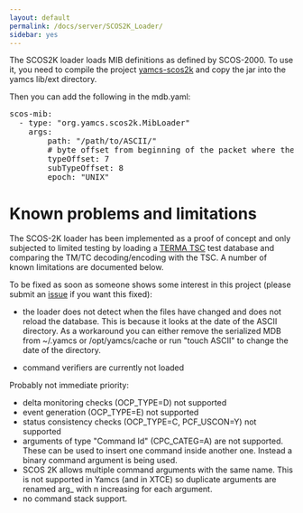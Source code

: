 ```yaml
---
layout: default
permalink: /docs/server/SCOS2K_Loader/
sidebar: yes
---
```


The SCOS2K loader loads MIB definitions as defined by SCOS-2000. To use it, you need to compile the project [yamcs-scos2k](https://github.com/yamcs/yamcs-scos2k) and copy the jar into the yamcs lib/ext directory.

Then you can add the following in the mdb.yaml:
<pre>
scos-mib:
  - type: "org.yamcs.scos2k.MibLoader"
    args: 
        path: "/path/to/ASCII/"
        # byte offset from beginning of the packet where the type and subType are read from     
        typeOffset: 7
        subTypeOffset: 8
        epoch: "UNIX"
</pre>


# Known problems and limitations
The SCOS-2K loader has been implemented as a proof of concept and only subjected to limited testing by loading a [TERMA TSC](https://ccs.terma.com/) test database and comparing the TM/TC decoding/encoding with the TSC. A number of known limitations are documented below.


To be fixed as soon as someone shows some interest in this project (please submit an [issue](https://github.com/yamcs/yamcs-scos2k/issues/new) if you want this fixed):

* the loader does not detect when the files have changed and does not reload the database. This is because it looks at the date  of the ASCII directory. As a workaround you can either remove the serialized MDB from ~/.yamcs or /opt/yamcs/cache or run "touch ASCII" to change the date of the directory.

* command verifiers are currently not loaded


Probably not immediate priority:

* delta monitoring checks (OCP_TYPE=D) not supported
* event generation (OCP_TYPE=E) not supported
* status consistency checks (OCP_TYPE=C, PCF_USCON=Y) not supported
* arguments of type "Command Id" (CPC_CATEG=A) are not supported. These can be used to insert one command inside another one. Instead a binary command argument is being used.
* SCOS 2K allows multiple command arguments with the same name. This is not supported in Yamcs (and in XTCE) so duplicate arguments are renamed arg_<n>  with n increasing for each argument. 
* no command stack support.
 
